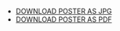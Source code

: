 * [DOWNLOAD POSTER AS JPG](https://drive.google.com/file/d/1mJIzrBP2tqBIwTZRIDY9FUw3GRKUuVHj/view?usp=sharing)
* [DOWNLOAD POSTER AS PDF](https://drive.google.com/file/d/1u2xGtMPawFUkGVQ2H5TJ6va1FvL1yY7H/view?usp=sharing)
